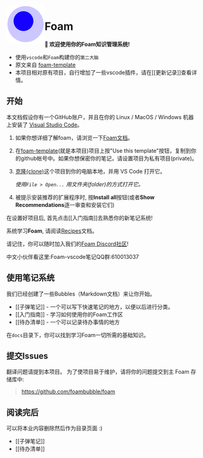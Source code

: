 <img src="docs/attachments/foam-icon.png" width=100 align="left">

# Foam

**👋 欢迎使用你的Foam知识管理系统!**

- 使用`vscode`和`Foam`构建你的`第二大脑`
- 原文来自 [foam-template](https://github.com/foambubble/foam-template)
- 本项目相对原有项目，自行增加了一些vscode插件，请在[[更新记录]]查看详情。

## 开始

本文档假设你有一个GitHub账户，并且在你的 Linux / MacOS / Windows 机器上安装了 [Visual Studio Code](https://code.visualstudio.com/)。

1. 如果你想详细了解foam，请浏览一下[Foam文档](https://foambubble.github.io/foam)。
2. 在[foam-template](https://github.com/AngusWG/foam-template-cn)(就是本项目)项目上按"Use this template"按钮，复制到你的github帐号中。如果你想保密你的笔记，请设置项目为私有项目(private)。
3. [克隆(clone)](https://help.github.com/en/github/creating-cloning-and-archiving-repositories/cloning-a-repository)这个项目到你的电脑本地，并用 VS Code 打开它。

    *使用`File > Open...` 用文件夹(folder)的方式打开它。*

4. 被提示安装推荐的扩展程序时, 按**Install all**按钮(或者**Show Recommendations**逐一审查和安装它们)

在设置好项目后, 首先点击[[入门指南]]去熟悉你的新笔记系统!

系统学习**Foam**, 请阅读[Recipes](https://foambubble.github.io/foam/recipes/recipes)文档。

请记住，你可以随时加入我们的[Foam Discord社区](https://foambubble.github.io/join-discord/g)!

中文小伙伴看这里:Foam-vscode笔记QQ群:610013037

## 使用笔记系统

我们已经创建了一些Bubbles（Markdown文档）来让你开始。

- [[子弹笔记]] - 一个可以写下快速笔记的地方，以便以后进行分类。
- [[入门指南]] - 学习如何使用你的Foam工作区
- [[待办清单]] - 一个可以记录待办事情的地方

在`docs`目录下，你可以找到学习Foam一切所需的基础知识。

## 提交Issues

翻译问题请提到本项目。
为了使项目易于维护，请将你的问题提交到主 Foam 存储库中:

> <https://github.com/foambubble/foam>

## 阅读完后

可以将本业内容删除然后作为目录页面 :)

- [[子弹笔记]]
- [[待办清单]]
